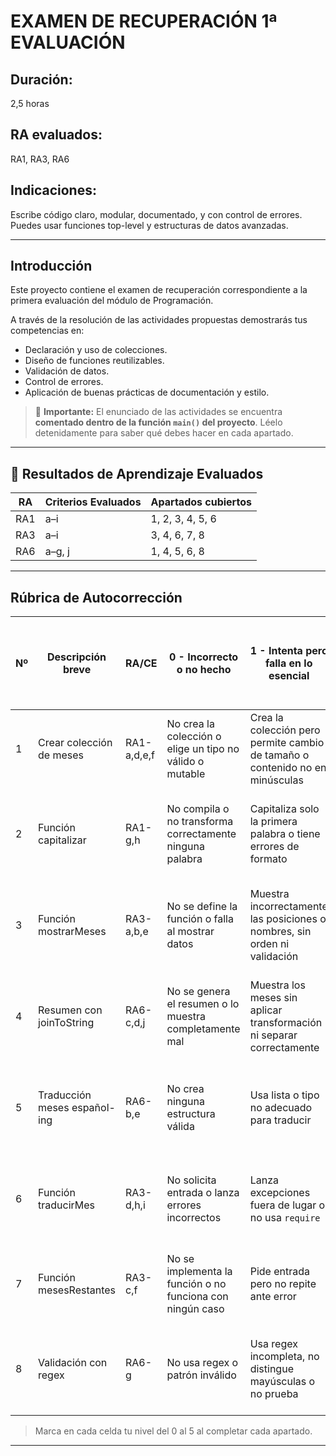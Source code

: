 # EXAMEN DE RECUPERACIÓN 1ª EVALUACIÓN

## Duración:
   2,5 horas

## RA evaluados: 
   RA1, RA3, RA6

## Indicaciones: 
   Escribe código claro, modular, documentado, y con control de errores. Puedes usar funciones top-level y estructuras de datos avanzadas.

---

## Introducción

Este proyecto contiene el examen de recuperación correspondiente a la primera evaluación del módulo de Programación.

A través de la resolución de las actividades propuestas demostrarás tus competencias en:

* Declaración y uso de colecciones.
* Diseño de funciones reutilizables.
* Validación de datos.
* Control de errores.
* Aplicación de buenas prácticas de documentación y estilo.

> 📝 **Importante:** El enunciado de las actividades se encuentra **comentado dentro de la función `main()` del proyecto**. Léelo detenidamente para saber qué debes hacer en cada apartado.

---

## 🎯 Resultados de Aprendizaje Evaluados

| RA  | Criterios Evaluados | Apartados cubiertos      |
| --- | ------------------- | ------------------------ |
| RA1 | a–i                 | 1, 2, 3, 4, 5, 6         |
| RA3 | a–i                 | 3, 4, 6, 7, 8            |
| RA6 | a–g, j              | 1, 4, 5, 6, 8            |

---

## Rúbrica de Autocorrección

| Nº | Descripción breve            | RA/CE       | 0 - Incorrecto o no hecho                                 | 1 - Intenta pero falla en lo esencial                                        | 2 - Funciona parcialmente con errores de lógica o estilo                            | 3 - Funciona correctamente pero con mejoras posibles en claridad o estructura               | 4 - Funciona bien, con buena estructura y estilo                                 | 5 - Excelente y completo                                                          |
| -- | ---------------------------- | ----------- | --------------------------------------------------------- | ---------------------------------------------------------------------------- | ----------------------------------------------------------------------------------- | ------------------------------------------------------------------------------------------- | -------------------------------------------------------------------------------- | --------------------------------------------------------------------------------- |
| 1  | Crear colección de meses     | RA1-a,d,e,f | No crea la colección o elige un tipo no válido o mutable  | Crea la colección pero permite cambio de tamaño o contenido no en minúsculas | Colección válida pero con errores de estilo o nomenclatura                          | Colección bien declarada, tipo adecuado, uso correcto pero sin comentario explicativo       | Colección clara, bien nombrada y con explicación clara del tipo y su elección    | Uso semántico, nombre expresivo, comentario o documentación clara y concisa       |
| 2  | Función capitalizar          | RA1-g,h     | No compila o no transforma correctamente ninguna palabra  | Capitaliza solo la primera palabra o tiene errores de formato                | Capitaliza varias palabras pero falla en casos con múltiples espacios o mayúsculas  | Funciona correctamente con frases simples pero falta documentación                          | Funciona correctamente con buena estructura y estilo                             | Función completa, robusta, bien comentada y válida para todo tipo de entrada      |
| 3  | Función mostrarMeses         | RA3-a,b,e   | No se define la función o falla al mostrar datos          | Muestra incorrectamente las posiciones o nombres, sin orden ni validación    | Muestra parcialmente correcto pero sin control de errores o sin formateo            | Muestra correctamente los meses, incluye parámetros pero falta estilo o modularidad         | Buena modularidad, formato correcto, uso adecuado de bucles y control de errores | Uso avanzado de formato, comentarios, funciones auxiliares y claridad total       |
| 4  | Resumen con joinToString     | RA6-c,d,j   | No se genera el resumen o lo muestra completamente mal    | Muestra los meses sin aplicar transformación ni separar correctamente        | Muestra los meses con separación parcial, sin transformar el último a mayúsculas    | Muestra todos los meses correctamente pero el último mes no sigue el formato deseado        | Muestra correctamente el formato y usa bien funciones auxiliares                 | Código elegante, uso claro de joinToString y concatenación bien pensada           |
| 5  | Traducción meses español-ing | RA6-b,e     | No crea ninguna estructura válida                         | Usa lista o tipo no adecuado para traducir                                   | Mapa incompleto o con claves incorrectas (con tildes, mayúsculas, etc.)             | Mapa completo pero falta claridad en las claves o estructura poco eficiente                 | Mapa bien estructurado, clave clara y traducción válida                          | Solución semánticamente óptima, uso correcto del mapa y uso futuro previsible     |
| 6  | Función traducirMes          | RA3-d,h,i   | No solicita entrada o lanza errores incorrectos           | Lanza excepciones fuera de lugar o no usa `require`                          | Solicita entrada pero no valida tipo o rango correctamente                          | Función correcta pero sin modularizar la solicitud o sin capturar correctamente excepciones | Función robusta con `require`, control de errores y mensajes claros              | Implementación clara, validación elegante, captura controlada y bien documentada  |
| 7  | Función mesesRestantes       | RA3-c,f     | No se implementa la función o no funciona con ningún caso | Pide entrada pero no repite ante error                                       | Repite entrada pero mensaje incorrecto o mal cálculo de meses restantes             | Funciona correctamente pero sin modularizar o con salida poco clara                         | Funciona bien, valida correctamente y presenta bien la salida                    | Función completa, bucle claro, mensajes bien redactados y manejo de bordes        |
| 8  | Validación con regex         | RA6-g       | No usa regex o patrón inválido                            | Usa regex incompleta, no distingue mayúsculas o no prueba                    | Usa regex válida pero no explica su funcionamiento o tiene casos límite incorrectos | Regex clara y funcional pero sin prueba alternativa sin regex                               | Regex funcional, prueba complementaria sin regex, explicación clara              | Validación sólida con varias opciones y análisis de expresividad del patrón regex |

> Marca en cada celda tu nivel del 0 al 5 al completar cada apartado.

---
